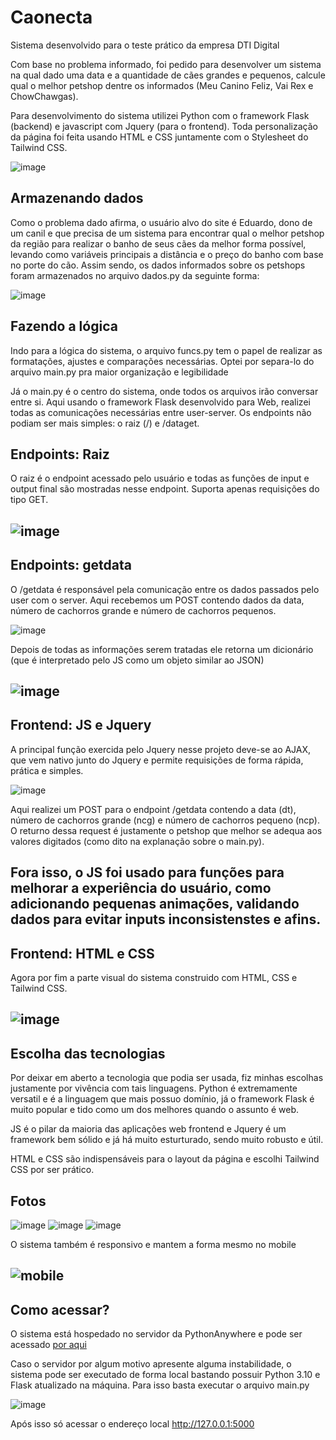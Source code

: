 # Caonecta
Sistema desenvolvido para o teste prático da empresa DTI Digital

Com base no problema informado, foi pedido para desenvolver um sistema na qual dado uma data e a quantidade de cães grandes e pequenos, calcule qual o melhor petshop dentre os informados (Meu Canino Feliz, Vai Rex e ChowChawgas).

Para desenvolvimento do sistema utilizei Python com o framework Flask (backend) e javascript com Jquery (para o frontend). Toda personalização da página foi feita usando HTML e CSS juntamente com o Stylesheet do Tailwind CSS.


![image](https://github.com/Ieafyy/Caonecta/assets/70926962/fcffbfeb-e288-4912-90fe-41abf8324cab)

<h2>Armazenando dados</h2>

Como o problema dado afirma, o usuário alvo do site é Eduardo, dono de um canil e que precisa de um sistema para encontrar qual o melhor petshop da região para realizar o banho de seus cães da melhor forma possível, levando como variáveis principais a distância e o preço do banho com base no porte do cão. Assim sendo, os dados informados sobre os petshops foram armazenados no arquivo dados.py da seguinte forma: 

![image](https://github.com/Ieafyy/Caonecta/assets/70926962/38e0c1f3-1fa4-4e2b-b17d-28b5372b7a03)

<h2>Fazendo a lógica</h2>

Indo para a lógica do sistema, o arquivo funcs.py tem o papel de realizar as formatações, ajustes e comparações necessárias. Optei por separa-lo do arquivo main.py pra maior organização e legibilidade

Já o main.py é o centro do sistema, onde todos os arquivos irão conversar entre si. Aqui usando o framework Flask desenvolvido para Web, realizei todas as comunicações necessárias entre user-server. Os endpoints não podiam ser mais simples: o raiz (/) e /dataget. 

<h2>Endpoints: Raiz</h2>

O raiz é o endpoint acessado pelo usuário e todas as funções de input e output final são mostradas nesse endpoint. Suporta apenas requisições do tipo GET.

![image](https://github.com/Ieafyy/Caonecta/assets/70926962/ca1724b3-00e2-4764-8865-97c6ad539d2d)
----------------------------------------------------

<h2>Endpoints: getdata</h2>

O /getdata é responsável pela comunicação entre os dados passados pelo user com o server. Aqui recebemos um POST contendo dados da data, número de cachorros grande e número de cachorros pequenos.

![image](https://github.com/Ieafyy/Caonecta/assets/70926962/d6a9711f-914c-43b1-95c4-d67ea2673f45)

Depois de todas as informações serem tratadas ele retorna um dicionário (que é interpretado pelo JS como um objeto similar ao JSON)

![image](https://github.com/Ieafyy/Caonecta/assets/70926962/09289c42-3b01-46bb-8715-bdaba41ccf72)
--------------------------------------------------

<h2>Frontend: JS e Jquery</h2>

A principal função exercida pelo Jquery nesse projeto deve-se ao AJAX, que vem nativo junto do Jquery e permite requisições de forma rápida, prática e simples. 

![image](https://github.com/Ieafyy/Caonecta/assets/70926962/e6eeb7e1-ee08-4b1d-8c93-8a91482d3b45)

Aqui realizei um POST para o endpoint /getdata contendo a data (dt), número de cachorros grande (ncg) e número de cachorros pequeno (ncp). O returno dessa request é justamente o petshop que melhor se adequa aos valores digitados (como dito na explanação sobre o main.py).

Fora isso, o JS foi usado para funções para melhorar a experiência do usuário, como adicionando pequenas animações, validando dados para evitar inputs inconsistenstes e afins.
-------------------------------------------------------------------------

<h2>Frontend: HTML e CSS</h2>

Agora por fim a parte visual do sistema construido com HTML, CSS e Tailwind CSS.

![image](https://github.com/Ieafyy/Caonecta/assets/70926962/a014a192-144e-40f4-b9a4-9fee6ff34a26)
-----------------------------------------------------------

<h2>Escolha das tecnologias</h2>

Por deixar em aberto a tecnologia que podia ser usada, fiz minhas escolhas justamente por vivência com tais linguagens. Python é extremamente versatil e é a linguagem que mais possuo domínio, já o framework Flask é muito popular e tido como um dos melhores quando o assunto é web.

JS é o pilar da maioria das aplicações web frontend e Jquery é um framework bem sólido e já há muito esturturado, sendo muito robusto e útil.

HTML e CSS são indispensáveis para o layout da página e escolhi Tailwind CSS por ser prático.

<h2>Fotos</h2>

![image](https://github.com/Ieafyy/Caonecta/assets/70926962/979adc86-973d-412d-bf42-2dcc4d03ea44)
![image](https://github.com/Ieafyy/Caonecta/assets/70926962/b7de115b-44c7-4421-b608-349c418044f1)
![image](https://github.com/Ieafyy/Caonecta/assets/70926962/8fae451d-9b75-40cc-9f10-0b2090a6ff81)

O sistema também é responsivo e mantem a forma mesmo no mobile

![mobile](https://github.com/Ieafyy/Caonecta/assets/70926962/73771959-fd7a-4dad-b235-bf5cf73db6fe)
-------------------------------------------------------------

<h2>Como acessar?</h2>

O sistema está hospedado no servidor da PythonAnywhere e pode ser acessado <a href='http://leafyyyy.pythonanywhere.com/'>por aqui</a>

Caso o servidor por algum motivo apresente alguma instabilidade, o sistema pode ser executado de forma local bastando possuir Python 3.10 e Flask atualizado na máquina. Para isso basta executar o arquivo main.py

![image](https://github.com/Ieafyy/Caonecta/assets/70926962/70cffd36-6ea6-4a65-bd4b-fd5639527e40)

Após isso só acessar o endereço local http://127.0.0.1:5000 



